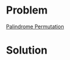 
# Problem





[Palindrome Permutation](https://leetcode.com/problems/palindrome-permutation)

# Solution




